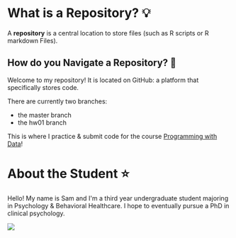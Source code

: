 # What is a Repository? :bulb:

A **repository** is a central location to store files (such as R scripts or R markdown Files).

## How do you Navigate a Repository? :thought_balloon:

Welcome to my repository! It is located on GitHub: a platform that specifically stores code.

There are currently two branches:
- the master branch
- the hw01 branch

This is where I practice & submit code for the course [Programming with Data](https://progdata.netlify.app/#about)!

# About the Student :star:

Hello! My name is Sam and I'm a third year undergraduate student majoring in Psychology & Behavioral Healthcare. I hope to eventually pursue a PhD in clinical psychology.

![](https://media.giphy.com/media/xlcR4sYSBT34fQqApS/giphy.gif)